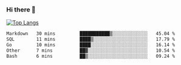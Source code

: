### Hi there 👋

<!--
**3Xpl0it3r/3Xpl0it3r** is a ✨ _special_ ✨ repository because its `README.md` (this file) appears on your GitHub profile.

Here are some ideas to get you started:

- 🔭 I’m currently working on ...
- 🌱 I’m currently learning ...
- 👯 I’m looking to collaborate on ...
- 🤔 I’m looking for help with ...
- 💬 Ask me about ...
- 📫 How to reach me: ...
- 😄 Pronouns: ...
- ⚡ Fun fact: ...
-->


[![Top Langs](https://github-readme-stats.vercel.app/api/top-langs/?username=3Xpl0it3r&layout=compact)](https://github.com/3Xpl0it3r/3Xpl0it3r)

<!--START_SECTION:waka-->

```txt
Markdown   30 mins         ███████████▒░░░░░░░░░░░░░   45.04 %
SQL        11 mins         ████▒░░░░░░░░░░░░░░░░░░░░   17.79 %
Go         10 mins         ████░░░░░░░░░░░░░░░░░░░░░   16.14 %
Other      7 mins          ██▓░░░░░░░░░░░░░░░░░░░░░░   10.54 %
Bash       6 mins          ██▒░░░░░░░░░░░░░░░░░░░░░░   09.24 %
```

<!--END_SECTION:waka-->

